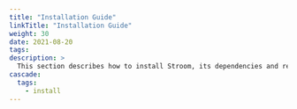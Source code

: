 ```yaml
---
title: "Installation Guide"
linkTitle: "Installation Guide"
weight: 30
date: 2021-08-20
tags: 
description: >
  This section describes how to install Stroom, its dependencies and related applications.
cascade:
  tags:
    - install
---
```


